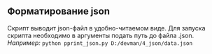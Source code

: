 ## Форматирование json

Скрипт выводит json-файл в удобно-читаемом виде.
Для запуска скрипта необходимо в аргументы подать путь до файла .json. 
*Например:* `python pprint_json.py D:/devman/4_json/data.json`